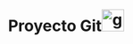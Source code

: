<h1 align = "center">Proyecto Git<img src="https://www.vectorlogo.zone/logos/git-scm/git-scm-icon.svg" alt="git" width="40" height="40"/></h1>
